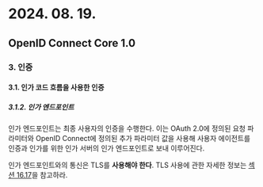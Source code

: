 # 2024. 08. 19.

## OpenID Connect Core 1.0

### 3. 인증

#### 3.1. 인가 코드 흐름을 사용한 인증

##### 3.1.2. 인가 엔드포인트

인가 엔드포인트는 최종 사용자의 인증을 수행한다. 이는 OAuth 2.0에 정의된 요청 파라미터와 OpenID Connect에 정의된 추가 파라미터 값을 사용해 사용자 에이전트를 인증과 인가를 위한 인가 서버의 인가 엔드포인트로 보내 이루어진다.

인가 엔드포인트와의 통신은 TLS를 **사용해야 한다**. TLS 사용에 관한 자세한 정보는 [섹션 16.17][oidc-core-section-16-17]을 참고하라.



[oidc-core-section-16-17]: https://openid.net/specs/openid-connect-core-1_0.html#TLSRequirements